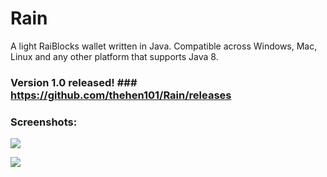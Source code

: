 # Rain
A light RaiBlocks wallet written in Java. Compatible across Windows, Mac, Linux and any other platform that supports Java 8.

### Version 1.0 released! ### https://github.com/thehen101/Rain/releases

### Screenshots: ###
![](https://i.imgur.com/Bjt01Zn.png)

![](https://i.imgur.com/e3GekPu.png)
